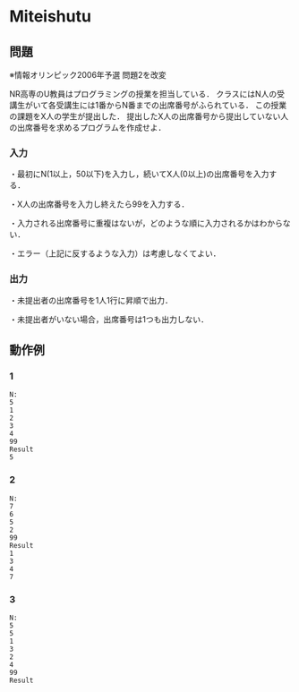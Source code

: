 # Miteishutu

## 問題
※情報オリンピック2006年予選 問題2を改変

NR高専のU教員はプログラミングの授業を担当している．
クラスにはN人の受講生がいて各受講生には1番からN番までの出席番号がふられている．
この授業の課題をX人の学生が提出した．
提出したX人の出席番号から提出していない人の出席番号を求めるプログラムを作成せよ．

### 入力
・最初にN(1以上，50以下)を入力し，続いてX人(0以上)の出席番号を入力する．

・X人の出席番号を入力し終えたら99を入力する．

・入力される出席番号に重複はないが，どのような順に入力されるかはわからない．

・エラー（上記に反するような入力）は考慮しなくてよい．

### 出力

・未提出者の出席番号を1人1行に昇順で出力．

・未提出者がいない場合，出席番号は1つも出力しない．

## 動作例

### 1
```
N:
5
1
2
3
4
99
Result
5
```

### 2
```
N:
7
6
5
2
99
Result
1
3
4
7
```

### 3
```
N:
5
5
1
3
2
4
99
Result
```